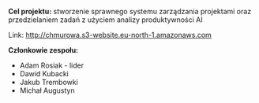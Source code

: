 <b>Cel projektu:</b> stworzenie sprawnego systemu zarządzania projektami oraz 
przedzielaniem zadań z użyciem analizy produktywności AI

Link: http://chmurowa.s3-website.eu-north-1.amazonaws.com


<b>Członkowie zespołu:</b>
<ul>
<li>Adam Rosiak - lider</li>
<li>Dawid Kubacki</li>
<li>Jakub Trembowki</li>
<li>Michał Augustyn</li>
</ul>
